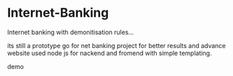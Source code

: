 # Internet-Banking
Internet banking with demonitisation rules...

its still a prototype
 go for net banking project for better results and advance website
used node js for nackend and fromend with simple templating.

demo
